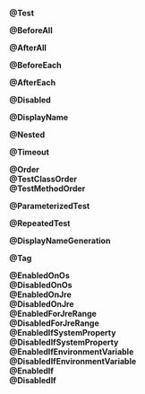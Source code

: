 <b>@Test</b><br>

<b>@BeforeAll</b><br>

<b>@AfterAll</b><br>

<b>@BeforeEach</b><br>

<b>@AfterEach</b><br>

<b>@Disabled</b><br>

<b>@DisplayName</b><br>

<b>@Nested</b><br>

<b>@Timeout</b><br>

<b>@Order</b><br>
<b>@TestClassOrder</b><br>
<b>@TestMethodOrder</b><br>

<b>@ParameterizedTest</b><br>

<b>@RepeatedTest</b><br>

<b>@DisplayNameGeneration</b><br>

<b>@Tag</b><br>

<b>@EnabledOnOs</b><br>
<b>@DisabledOnOs</b><br>
<b>@EnabledOnJre</b><br>
<b>@DisabledOnJre</b><br>
<b>@EnabledForJreRange</b><br>
<b>@DisabledForJreRange</b><br>
<b>@EnabledIfSystemProperty</b><br>
<b>@DisabledIfSystemProperty</b><br>
<b>@EnabledIfEnvironmentVariable</b><br>
<b>@DisabledIfEnvironmentVariable</b><br>
<b>@EnabledIf</b><br>
<b>@DisabledIf</b><br>
